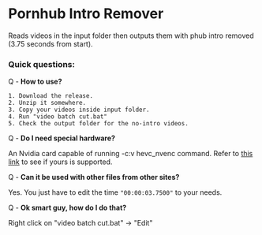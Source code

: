# Pornhub Intro Remover

Reads videos in the input folder then outputs them with phub intro removed (3.75 seconds from start).

### Quick questions:

Q - **How to use?**

    1. Download the release. 
    2. Unzip it somewhere. 
    3. Copy your videos inside input folder.
    4. Run "video batch cut.bat"
    5. Check the output folder for the no-intro videos.



Q - **Do I need special hardware?**

An Nvidia card capable of running -c:v hevc_nvenc command. Refer to [this link](https://en.wikipedia.org/wiki/Nvidia_NVENC) to see if yours is supported.



Q - **Can it be used with other files from other sites?**

Yes. You just have to edit the time `"00:00:03.7500"` to your needs.

Q - **Ok smart guy, how do I do that?**

Right click on "video batch cut.bat" -> "Edit"

